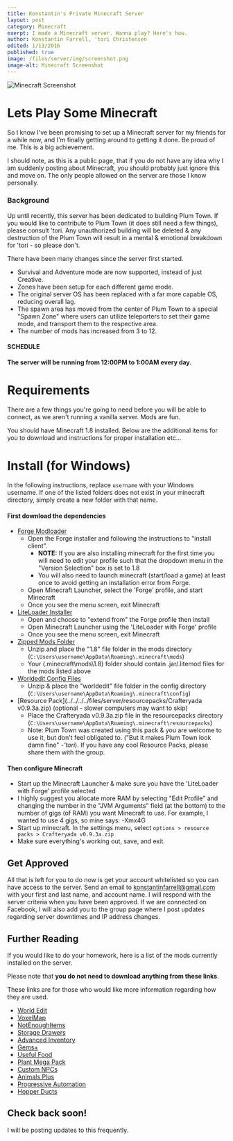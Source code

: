 ```yaml
---
title: Konstantin's Private Minecraft Server
layout: post
category: Minecraft
exerpt: I made a Minecraft server. Wanna play? Here's how.
author: Konstantin Farrell, 'tori Christensen
edited: 1/13/2016
published: true
image: /files/server/img/screenshot.png
image-alt: Minecraft Screenshot
---
```


![Minecraft Screenshot](../../../../files/server/img/screenshot.png)

# Lets Play Some Minecraft

So I know I've been promising to set up a Minecraft server for my friends for a while now,
and I'm finally getting around to getting it done. Be proud of me. This is a big achievement.

I should note, as this is a public page, that if you do not have any idea why I am suddenly posting
about Minecraft, you should probably just ignore this and move on. The only people allowed on the
server are those I know personally.

### Background

Up until recently, this server has been dedicated to building Plum Town. If you would like to contribute to Plum Town (it does still need a few things), please consult 'tori.
Any unauthorized building will be deleted & any destruction of the Plum Town will result in a mental & emotional breakdown for 'tori - so please don't.

There have been many changes since the server first started.

- Survival and Adventure mode are now supported, instead of just Creative.
- Zones have been setup for each different game mode.
- The original server OS has been replaced with a far more capable OS, reducing overall lag.
- The spawn area has moved from the center of Plum Town to a special "Spawn Zone" where users can utilize teleporters to set their game mode, and transport them to the respective area.
- The number of mods has increased from 3 to 12.

#### SCHEDULE

**The server will be running from 12:00PM to 1:00AM every day.**

# Requirements

There are a few things you're going to need before you will be able to connect, as we aren't running a vanilla server. Mods are fun.

You should have Minecraft 1.8 installed. Below are the additional items for you to download and instructions for proper installation etc...

# Install (for Windows)

In the following instructions, replace `username` with your Windows username.
If one of the listed folders does not exist in your minecraft directory, simply create a new folder with that name.

#### First download the dependencies

- [Forge Modloader](../../../../files/server/forge/forge-1.8-11.14.1.1334-installer-win.exe)
    - Open the Forge installer and following the instructions to "install client".
        - **NOTE:** If you are also installing minecraft for the first time you will need to edit your profile such that the dropdown menu in the "Version Selection" box is set to 1.8
        - You will also need to launch minecraft (start/load a game) at least once to avoid getting an installation error from Forge.
    - Open Minecraft Launcher, select the 'Forge' profile, and start Minecraft
    - Once you see the menu screen, exit Minecraft
- [LiteLoader Installer](../../../../files/server/mods/liteloader-installer-1.8.0.exe)
    - Open and choose to "extend from" the Forge profile then install
    - Open Minecraft Launcher using the 'LiteLoader with Forge' profile
    - Once you see the menu screen, exit Minecraft
- [Zipped Mods Folder](../../../../files/server/mods/1.8.zip)
    - Unzip and place the "1.8" file folder in the mods directory (`C:\Users\username\AppData\Roaming\.minecraft\mods`)
    - Your (\.minecraft\mods\1.8) folder should contain .jar/.litemod files for the mods listed above
- [Worldedit Config Files](../../../../files/server/config/worldedit.zip)
    - Unzip & place the "worldedit" file folder in the config directory (`C:\Users\username\AppData\Roaming\.minecraft\config`)
- [Resource Pack](../../../../files/server/resourcepacks/Crafteryada v0.9.3a.zip) (optional - slower computers may want to skip)
    - Place the Crafteryada v0.9.3a.zip file in the resourcepacks directory (`C:\Users\username\AppData\Roaming\.minecraft\resourcepacks`)
    - Note: Plum Town was created using this pack & you are welcome to use it, but don't feel obligated to. ("But it makes Plum Town look damn fine" *-'tori*). If you have any cool Resource Packs, please share them with the group.

#### Then configure Minecraft

- Start up the Minecraft Launcher & make sure you have the 'LiteLoader with Forge' profile selected
- I highly suggest you allocate more RAM by selecting "Edit Profile" and changing the number in the "JVM Arguments" field (at the bottom) to the number of gigs (of RAM) you want Minecraft to use. For example, I wanted to use 4 gigs, so mine says: -Xmx4G
- Start up minecraft. In the settings menu, select `options > resource packs > Crafteryada v0.9.3a.zip`
- Make sure everything's working out, save, and exit.

## Get Approved

All that is left for you to do now is get your account whitelisted so you can have access to the server. Send an email to <konstantinfarrell@gmail.com> with your first and last name, and account name.
I will respond with the server criteria when you have been approved. If we are connected on Facebook, I will also add you to the group page where I post updates regarding server downtimes and IP address changes.

## Further Reading

If you would like to do your homework, here is a list of the mods currently installed on the server.

Please note that **you do not need to download anything from these links**.

These links are for those who would like more information regarding how they are used.

- [World Edit](http://wiki.sk89q.com/wiki/WorldEdit)
- [VoxelMap](http://www.minecraftforum.net/forums/mapping-and-modding/minecraft-mods/2261180-voxelmap-1-8-1-7-10-1-6-4-a-minimap-and-worldmap)
- [NotEnoughItems](http://minecraftsix.com/not-enough-items-mod/)
- [Storage Drawers](http://www.curse.com/mc-mods/minecraft/223852-storage-drawers)
- [Advanced Inventory](http://www.curse.com/mc-mods/minecraft/228892-advanced-inventory)
- [Gems\+](http://www.curse.com/mc-mods/minecraft/gems)
- [Useful Food](http://www.minecraftforum.net/forums/mapping-and-modding/minecraft-mods/1284835-usefulfood-1-5-0-craft-yourself-a-meal)
- [Plant Mega Pack](http://minecraft-forum.net/minecraft-mods-downloads/1-7-2-plant-mega-pack-mod-download-2-2/#.VpcMcBUrK70)
- [Custom NPCs](http://www.minecraftforum.net/forums/mapping-and-modding/minecraft-mods/1278956-custom-npcs)
- [Animals Plus](http://www.minecraftforum.net/forums/mapping-and-modding/minecraft-mods/1282011-animals-plus-1-6-camels-sharks-and-more-updated-1)
- [Progressive Automation](http://www.minecraftforum.net/forums/mapping-and-modding/minecraft-mods/2076388-progressive-automation-upgradeable-machines)
- [Hopper Ducts](http://www.minecraftforum.net/forums/mapping-and-modding/minecraft-mods/1291075-1-5-x-1-6-x-1-7-x-1-8-x-hopper-ducts-mod)


## Check back soon!

I will be posting updates to this frequently.
